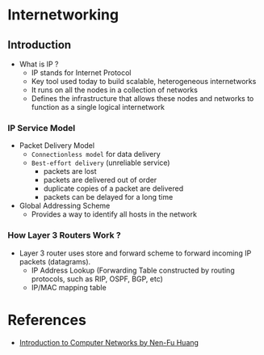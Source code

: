  # Internetworking
 
 ## Introduction
 * What is IP ?
    * IP stands for Internet Protocol
    * Key tool used today to build scalable, heterogeneous internetworks
    * It runs on all the nodes in a collection of networks
    * Defines the infrastructure that allows these nodes and networks to function as a single logical internetwork
    
 ### IP Service Model
 * Packet Delivery Model
    * `Connectionless model` for data delivery
    * `Best-effort delivery` (unreliable service)
        * packets are lost
        * packets are delivered out of order
        * duplicate copies of a packet are delivered
        * packets can be delayed for a long time
* Global Addressing Scheme
    * Provides a way to identify all hosts in the network

### How Layer 3 Routers Work ?
* Layer 3 router uses store and forward scheme to forward incoming IP packets (datagrams).
    * IP Address Lookup (Forwarding Table constructed by routing protocols, such as RIP, OSPF, BGP, etc)
    * IP/MAC mapping table

# References
* [Introduction to Computer Networks by Nen-Fu Huang](https://youtube.com/playlist?list=PLS0SUwlYe8cxktXNovos9xleroaWyb-z5)